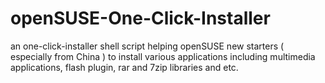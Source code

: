 openSUSE-One-Click-Installer
============================

an one-click-installer shell script helping openSUSE new starters ( especially from China ) to install various applications including multimedia applications, flash plugin, rar and 7zip libraries and etc.
